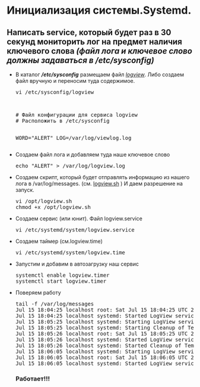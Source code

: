 <h1>Инициализация системы.Systemd.</h1>

<h2>Написать service, который будет раз в 30 секунд мониторить лог на предмет наличия ключевого слова <i>(файл лога и ключевое слово должны задаваться в /etc/sysconfig)</i></h2>

<ul>
<li>В каталог <b><i>/etc/sysconfig</b></i> размещаем файл <a href="https://github.com/dmborovik/Exercise_Sample/blob/3459356cc1e60b6276a047183f14c591717e5428/Exc8/logview"><i>logview</i></a>. Либо создаем файл вручную и переносим туда содержимое.
<pre>vi /etc/sysconfig/logview</pre>
<br>
<pre># Файл конфигурации для сервиса logview
# Расположить в /etc/sysconfig

WORD="ALERT"
LOG=/var/log/viewlog.log</pre>
</li>
<li>Создаем файл лога и добавляем туда наше ключевое слово 
<pre>
echo "ALERT" > /var/log/logview.log 
</pre>
</li>
<li>
Создаем скрипт, который будет отправлять информацию из нашего лога в /var/log/messages. (см. <a href="https://github.com/dmborovik/Exercise_Sample/blob/3048d4df5aab464a7320487982524e92c47bf8a2/Exc8/logview.sh">logview.sh</a> ) И даем разрешение на запуск. 
<pre>
vi /opt/logview.sh
chmod +x /opt/logview.sh
</pre>
</li>
<li>
Создаем сервис (или юнит). Файл logview.service
<pre>
vi /etc/systemd/system/logview.service
</pre>
</li>
<li>
Создаем таймер (см.logview.time)
<pre>
vi /etc/systemd/system/logview.time
</pre>
</li>
<li>
Запустим и добавим в автозагрузку наш сервис
<pre>
systemctl enable logview.timer
systemctl start logview.timer
</pre>
</li>
<li>
Поверяем работу 
<pre>
tail -f /var/log/messages 
Jul 15 18:04:25 localhost root: Sat Jul 15 18:04:25 UTC 2023: I found word, Master!
Jul 15 18:04:25 localhost systemd: Started LogView service.
Jul 15 18:05:25 localhost systemd: Starting LogView service...
Jul 15 18:05:25 localhost systemd: Starting Cleanup of Temporary Directories...
Jul 15 18:05:26 localhost root: Sat Jul 15 18:05:25 UTC 2023: I found word, Master!
Jul 15 18:05:26 localhost systemd: Started LogView service.
Jul 15 18:05:26 localhost systemd: Started Cleanup of Temporary Directories.
Jul 15 18:06:05 localhost systemd: Starting LogView service...
Jul 15 18:06:05 localhost root: Sat Jul 15 18:06:05 UTC 2023: I found word, Master!
Jul 15 18:06:05 localhost systemd: Started LogView service.
</pre>
</li>
<h3>Работает!!!</h3>
</ul>
